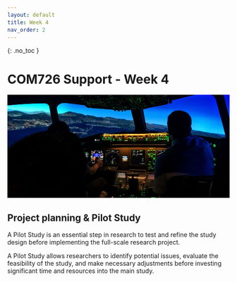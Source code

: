 ```yaml
---
layout: default
title: Week 4
nav_order: 2
---
```

{: .no_toc }

# COM726 Support - Week 4
![Plane Cockpit](../img/jan-huber-0xNbk7D_s6U-unsplash.jpg)

## Project planning & Pilot Study

A Pilot Study is an essential step in research to test and refine the study design before implementing the full-scale research project.

A Pilot Study allows researchers to identify potential issues, evaluate the feasibility of the study, and make necessary adjustments before investing significant time and resources into the main study. 




